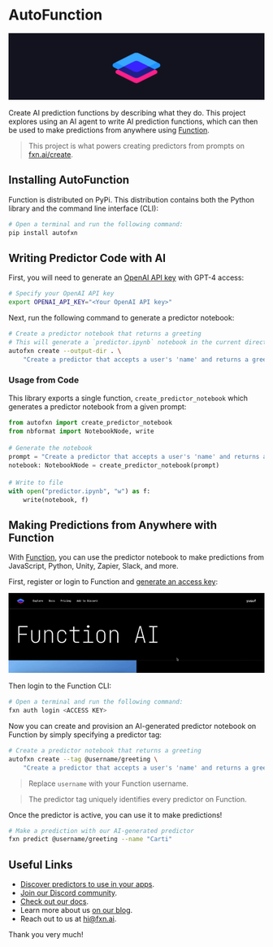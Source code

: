 # AutoFunction

![function logo](https://raw.githubusercontent.com/fxnai/.github/main/logo_wide.png)

Create AI prediction functions by describing what they do. This project explores using an AI agent to write AI prediction functions, which can then be used to make predictions from anywhere using [Function](https://fxn.ai).

> This project is what powers creating predictors from prompts on [fxn.ai/create](https://fxn.ai/create).

## Installing AutoFunction
Function is distributed on PyPi. This distribution contains both the Python library and the command line interface (CLI):
```bash
# Open a terminal and run the following command:
pip install autofxn
```

## Writing Predictor Code with AI
First, you will need to generate an [OpenAI API key](https://platform.openai.com/account/api-keys) with GPT-4 access:
```bash
# Specify your OpenAI API key
export OPENAI_API_KEY="<Your OpenAI API key>"
```

Next, run the following command to generate a predictor notebook:
```bash
# Create a predictor notebook that returns a greeting
# This will generate a `predictor.ipynb` notebook in the current directory
autofxn create --output-dir . \
    "Create a predictor that accepts a user's 'name' and returns a greeting"
```

### Usage from Code
This library exports a single function, `create_predictor_notebook` which generates a predictor notebook from a given prompt:
```python
from autofxn import create_predictor_notebook
from nbformat import NotebookNode, write

# Generate the notebook
prompt = "Create a predictor that accepts a user's 'name' and returns a greeting"
notebook: NotebookNode = create_predictor_notebook(prompt)

# Write to file
with open("predictor.ipynb", "w") as f:
    write(notebook, f)
```

## Making Predictions from Anywhere with Function
With [Function](https://fxn.ai), you can use the predictor notebook to make predictions from JavaScript, Python, Unity, Zapier, Slack, and more.

First, register or login to Function and [generate an access key](https://www.fxn.ai/account/developer):

![generate access key](https://raw.githubusercontent.com/fxnai/.github/main/access_key.gif)

Then login to the Function CLI:
```bash
# Open a terminal and run the following command:
fxn auth login <ACCESS KEY>
```

Now you can create and provision an AI-generated predictor notebook on Function by simply specifying a predictor tag:
```bash
# Create a predictor notebook that returns a greeting
autofxn create --tag @username/greeting \
    "Create a predictor that accepts a user's 'name' and returns a greeting"
```

> Replace `username` with your Function username.

> The predictor tag uniquely identifies every predictor on Function.

Once the predictor is active, you can use it to make predictions!
```bash
# Make a prediction with our AI-generated predictor
fxn predict @username/greeting --name "Carti"
```

## Useful Links
- [Discover predictors to use in your apps](https://fxn.ai/explore).
- [Join our Discord community](https://fxn.ai/community).
- [Check out our docs](https://docs.fxn.ai).
- Learn more about us [on our blog](https://blog.fxn.ai).
- Reach out to us at [hi@fxn.ai](mailto:hi@fxn.ai).

Thank you very much!